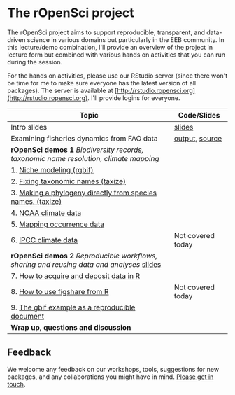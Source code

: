 
# The rOpenSci project

The rOpenSci project aims to support reproducible, transparent, and data-driven science in various domains but particularly in the EEB community. In this lecture/demo combination, I'll provide an overview of the project in lecture form but combined with various hands on activities that you can run during the session.

For the hands on activities, please use our RStudio server (since there won't be time for me to make sure everyone has the latest version of all packages).  The server is available at [http://rstudio.ropensci.org](http://rstudio.ropensci.org). I'll provide logins for everyone. 


| Topic | Code/Slides |
|---------------|-------|
| Intro slides | [slides](http://karthik.github.io/useR2014/) |
| Examining fisheries dynamics from FAO data | [output](01-rfisheries.md), [source](01-rfisheries.Rmd) |
|**rOpenSci demos 1** *Biodiversity records, taxonomic name resolution, climate mapping*  |   |
| 1. [Niche modeling (rgbif)](https://github.com/NCEAS/training/blob/kr-additions/2014-oss/day-04/ropensci/02-biodiversity-climate/rgbif_usecase1.md) | |
| 2. [Fixing taxonomic names (taxize)](https://github.com/NCEAS/training/blob/kr-additions/2014-oss/day-04/ropensci/02-biodiversity-climate/taxize_usecase1.md) | |
| 3. [Making a phylogeny directly from species names. (taxize)](https://github.com/NCEAS/training/blob/kr-additions/2014-oss/day-04/ropensci/02-biodiversity-climate/taxize_usecase2.md) | |
| 4. [NOAA climate data](https://github.com/NCEAS/training/blob/kr-additions/2014-oss/day-04/ropensci/02-biodiversity-climate/noaa_seaice.md) | |
| 5. [Mapping occurrence data](https://github.com/NCEAS/training/blob/kr-additions/2014-oss/day-04/ropensci/02-biodiversity-climate/ant_map.md#antweb--mapping-ant-occurrence-data) | |
| 6.  [IPCC climate data](https://github.com/NCEAS/training/blob/kr-additions/2014-oss/day-04/ropensci/02-biodiversity-climate/world-bank-climate.md#introduction-to-rwbclimate) | Not covered today |
|**rOpenSci demos 2** *Reproducible workflows, sharing and reusing data and analyses*  [slides](http://ropensci.github.io//workshop-stanford-2014-06/03-reproducible-workflows/slides/index.html) |   |
| 7. [How to acquire and deposit data in R](https://github.com/NCEAS/training/blob/kr-additions/2014-oss/day-04/ropensci/03-reproducible-workflows/eml.md#a-complete-example-of-downloading-documenting-and-depositing-data) | |
| 8. [How to use figshare from R](https://github.com/NCEAS/training/blob/kr-additions/2014-oss/day-04/ropensci/03-reproducible-workflows/figshare.md) | Not covered today |
| 9. [The gbif example as a reproducible document](https://raw.githubusercontent.com/NCEAS/training/kr-additions/2014-oss/day-04/ropensci/03-reproducible-workflows/rgbif.Rmd) | |
|**Wrap up, questions and discussion**  |   |

## Feedback

We welcome any feedback on our workshops, tools, suggestions for new packages, and any collaborations you might have in mind. [Please get in touch](http://ropensci.org/contact.html).